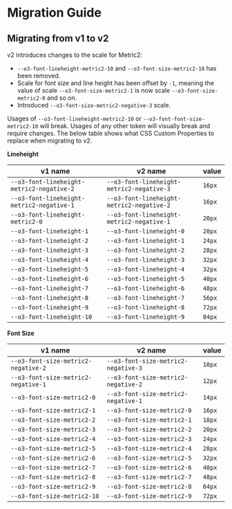 # Migration Guide

## Migrating from v1 to v2

v2 introduces changes to the scale for Metric2:

- `--o3-font-lineheight-metric2-10` and `--o3-font-size-metric2-10` has been removed.
- Scale for font size and line height has been offset by `-1`, meaning the value of scale `--o3-font-size-metric2-1` is
  now scale `--o3-font-size-metric2-0` and so on.
- Introduced `--o3-font-size-metric2-negative-3` scale.

Usages of `--o3-font-lineheight-metric2-10`
or `--o3-font-font-size-metric2-10` will break. Usages of any other token will visually break and require changes. The below table shows what CSS Custom Properties to replace when migrating to v2.

**Lineheight**

| v1 name                                   | v2 name                                   | value  |
| ----------------------------------------- | ----------------------------------------- | ------ |
| `--o3-font-lineheight-metric2-negative-2` | `--o3-font-lineheight-metric2-negative-3` | `16px` |
| `--o3-font-lineheight-metric2-negative-1` | `--o3-font-lineheight-metric2-negative-2` | `16px` |
| `--o3-font-lineheight-metric2-0`          | `--o3-font-lineheight-metric2-negative-1` | `20px` |
| `--o3-font-lineheight-1`                  | `--o3-font-lineheight-0`                  | `20px` |
| `--o3-font-lineheight-2`                  | `--o3-font-lineheight-1`                  | `24px` |
| `--o3-font-lineheight-3`                  | `--o3-font-lineheight-2`                  | `28px` |
| `--o3-font-lineheight-4`                  | `--o3-font-lineheight-3`                  | `32px` |
| `--o3-font-lineheight-5`                  | `--o3-font-lineheight-4`                  | `32px` |
| `--o3-font-lineheight-6`                  | `--o3-font-lineheight-5`                  | `40px` |
| `--o3-font-lineheight-7`                  | `--o3-font-lineheight-6`                  | `48px` |
| `--o3-font-lineheight-8`                  | `--o3-font-lineheight-7`                  | `56px` |
| `--o3-font-lineheight-9`                  | `--o3-font-lineheight-8`                  | `72px` |
| `--o3-font-lineheight-10`                 | `--o3-font-lineheight-9`                  | `84px` |

**Font Size**

| v1 name                             | v2 name                             | value  |
| ----------------------------------- | ----------------------------------- | ------ |
| `--o3-font-size-metric2-negative-2` | `--o3-font-size-metric2-negative-3` | `10px` |
| `--o3-font-size-metric2-negative-1` | `--o3-font-size-metric2-negative-2` | `12px` |
| `--o3-font-size-metric2-0`          | `--o3-font-size-metric2-negative-1` | `14px` |
| `--o3-font-size-metric2-1`          | `--o3-font-size-metric2-0`          | `16px` |
| `--o3-font-size-metric2-2`          | `--o3-font-size-metric2-1`          | `18px` |
| `--o3-font-size-metric2-3`          | `--o3-font-size-metric2-2`          | `20px` |
| `--o3-font-size-metric2-4`          | `--o3-font-size-metric2-3`          | `24px` |
| `--o3-font-size-metric2-5`          | `--o3-font-size-metric2-4`          | `28px` |
| `--o3-font-size-metric2-6`          | `--o3-font-size-metric2-5`          | `32px` |
| `--o3-font-size-metric2-7`          | `--o3-font-size-metric2-6`          | `40px` |
| `--o3-font-size-metric2-8`          | `--o3-font-size-metric2-7`          | `48px` |
| `--o3-font-size-metric2-9`          | `--o3-font-size-metric2-8`          | `64px` |
| `--o3-font-size-metric2-10`         | `--o3-font-size-metric2-9`          | `72px` |
